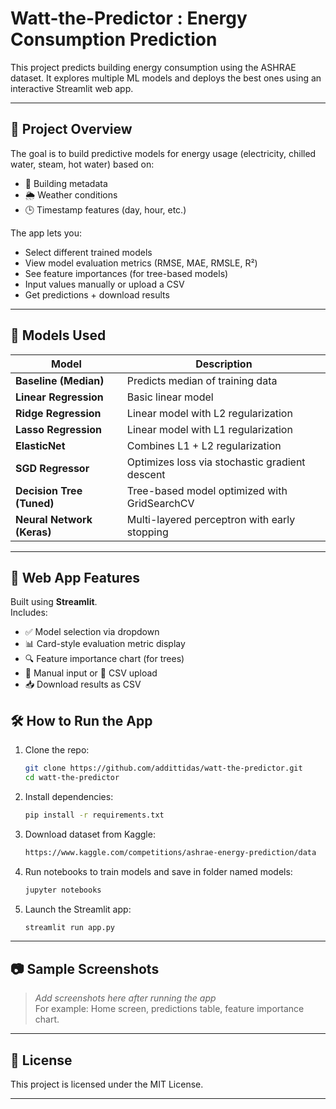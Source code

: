 # Watt-the-Predictor : Energy Consumption Prediction

This project predicts building energy consumption using the ASHRAE dataset. It explores multiple ML models and deploys the best ones using an interactive Streamlit web app.

---

## 📌 Project Overview

The goal is to build predictive models for energy usage (electricity, chilled water, steam, hot water) based on:
- 🏢 Building metadata
- 🌦️ Weather conditions
- 🕒 Timestamp features (day, hour, etc.)

The app lets you:
- Select different trained models
- View model evaluation metrics (RMSE, MAE, RMSLE, R²)
- See feature importances (for tree-based models)
- Input values manually or upload a CSV
- Get predictions + download results

---

## 🧠 Models Used

| Model                     | Description |
|--------------------------|-------------|
| **Baseline (Median)**    | Predicts median of training data |
| **Linear Regression**    | Basic linear model |
| **Ridge Regression**     | Linear model with L2 regularization |
| **Lasso Regression**     | Linear model with L1 regularization |
| **ElasticNet**           | Combines L1 + L2 regularization |
| **SGD Regressor**        | Optimizes loss via stochastic gradient descent |
| **Decision Tree (Tuned)**| Tree-based model optimized with GridSearchCV |
| **Neural Network (Keras)**| Multi-layered perceptron with early stopping |

---

## 🚀 Web App Features

Built using **Streamlit**.  
Includes:

- ✅ Model selection via dropdown
- 📊 Card-style evaluation metric display
- 🔍 Feature importance chart (for trees)
- 📝 Manual input or 📁 CSV upload
- 📥 Download results as CSV

## 🛠️ How to Run the App

1. Clone the repo:
    ```bash
    git clone https://github.com/addittidas/watt-the-predictor.git
    cd watt-the-predictor
    ```

2. Install dependencies:
    ```bash
    pip install -r requirements.txt
    ```

3. Download dataset from Kaggle:
    ```bash
    https://www.kaggle.com/competitions/ashrae-energy-prediction/data
    ```

4. Run notebooks to train models and save in folder named models:
    ```bash
    jupyter notebooks
    ```

5. Launch the Streamlit app:
    ```bash
    streamlit run app.py
    ```
---

## 📷 Sample Screenshots

> _Add screenshots here after running the app_  
> For example: Home screen, predictions table, feature importance chart.

---

## 📄 License

This project is licensed under the MIT License.

---


